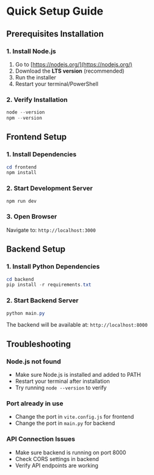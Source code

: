 # Quick Setup Guide

## Prerequisites Installation

### 1. Install Node.js
1. Go to [https://nodejs.org/](https://nodejs.org/)
2. Download the **LTS version** (recommended)
3. Run the installer
4. Restart your terminal/PowerShell

### 2. Verify Installation
```powershell
node --version
npm --version
```

## Frontend Setup

### 1. Install Dependencies
```powershell
cd frontend
npm install
```

### 2. Start Development Server
```powershell
npm run dev
```

### 3. Open Browser
Navigate to: `http://localhost:3000`

## Backend Setup

### 1. Install Python Dependencies
```powershell
cd backend
pip install -r requirements.txt
```

### 2. Start Backend Server
```powershell
python main.py
```

The backend will be available at: `http://localhost:8000`

## Troubleshooting

### Node.js not found
- Make sure Node.js is installed and added to PATH
- Restart your terminal after installation
- Try running `node --version` to verify

### Port already in use
- Change the port in `vite.config.js` for frontend
- Change the port in `main.py` for backend

### API Connection Issues
- Make sure backend is running on port 8000
- Check CORS settings in backend
- Verify API endpoints are working
